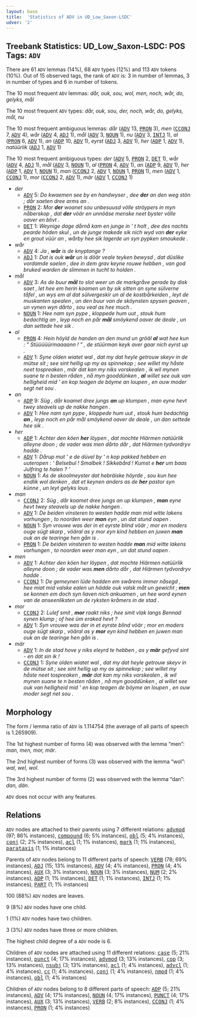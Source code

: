 ```yaml
---
layout: base
title:  'Statistics of ADV in UD_Low_Saxon-LSDC'
udver: '2'
---
```


## Treebank Statistics: UD_Low_Saxon-LSDC: POS Tags: `ADV`

There are 61 `ADV` lemmas (14%), 68 `ADV` types (12%) and 113 `ADV` tokens (10%).
Out of 15 observed tags, the rank of `ADV` is: 3 in number of lemmas, 3 in number of types and 6 in number of tokens.

The 10 most frequent `ADV` lemmas: <em>dår, ouk, sou, wol, men, noch, wår, do, gelyks, mål</em>

The 10 most frequent `ADV` types:  <em>dår, ouk, sou, der, noch, wår, do, gelyks, mål, nu</em>

The 10 most frequent ambiguous lemmas: <em>dår</em> (<tt><a href="nds_lsdc-pos-ADV.html">ADV</a></tt> 13, <tt><a href="nds_lsdc-pos-PRON.html">PRON</a></tt> 3), <em>men</em> (<tt><a href="nds_lsdc-pos-CCONJ.html">CCONJ</a></tt> 7, <tt><a href="nds_lsdc-pos-ADV.html">ADV</a></tt> 4), <em>wår</em> (<tt><a href="nds_lsdc-pos-ADV.html">ADV</a></tt> 4, <tt><a href="nds_lsdc-pos-ADJ.html">ADJ</a></tt> 1), <em>mål</em> (<tt><a href="nds_lsdc-pos-ADV.html">ADV</a></tt> 3, <tt><a href="nds_lsdc-pos-NOUN.html">NOUN</a></tt> 1), <em>nu</em> (<tt><a href="nds_lsdc-pos-ADV.html">ADV</a></tt> 3, <tt><a href="nds_lsdc-pos-INTJ.html">INTJ</a></tt> 1), <em>al</em> (<tt><a href="nds_lsdc-pos-PRON.html">PRON</a></tt> 6, <tt><a href="nds_lsdc-pos-ADV.html">ADV</a></tt> 1), <em>an</em> (<tt><a href="nds_lsdc-pos-ADP.html">ADP</a></tt> 10, <tt><a href="nds_lsdc-pos-ADV.html">ADV</a></tt> 1), <em>eyrst</em> (<tt><a href="nds_lsdc-pos-ADJ.html">ADJ</a></tt> 3, <tt><a href="nds_lsdc-pos-ADV.html">ADV</a></tt> 1), <em>her</em> (<tt><a href="nds_lsdc-pos-ADP.html">ADP</a></tt> 1, <tt><a href="nds_lsdc-pos-ADV.html">ADV</a></tt> 1), <em>natüürlik</em> (<tt><a href="nds_lsdc-pos-ADJ.html">ADJ</a></tt> 1, <tt><a href="nds_lsdc-pos-ADV.html">ADV</a></tt> 1)

The 10 most frequent ambiguous types:  <em>der</em> (<tt><a href="nds_lsdc-pos-ADV.html">ADV</a></tt> 5, <tt><a href="nds_lsdc-pos-PRON.html">PRON</a></tt> 2, <tt><a href="nds_lsdc-pos-DET.html">DET</a></tt> 1), <em>wår</em> (<tt><a href="nds_lsdc-pos-ADV.html">ADV</a></tt> 4, <tt><a href="nds_lsdc-pos-ADJ.html">ADJ</a></tt> 1), <em>mål</em> (<tt><a href="nds_lsdc-pos-ADV.html">ADV</a></tt> 3, <tt><a href="nds_lsdc-pos-NOUN.html">NOUN</a></tt> 1), <em>al</em> (<tt><a href="nds_lsdc-pos-PRON.html">PRON</a></tt> 4, <tt><a href="nds_lsdc-pos-ADV.html">ADV</a></tt> 1), <em>an</em> (<tt><a href="nds_lsdc-pos-ADP.html">ADP</a></tt> 9, <tt><a href="nds_lsdc-pos-ADV.html">ADV</a></tt> 1), <em>her</em> (<tt><a href="nds_lsdc-pos-ADP.html">ADP</a></tt> 1, <tt><a href="nds_lsdc-pos-ADV.html">ADV</a></tt> 1, <tt><a href="nds_lsdc-pos-NOUN.html">NOUN</a></tt> 1), <em>man</em> (<tt><a href="nds_lsdc-pos-CCONJ.html">CCONJ</a></tt> 2, <tt><a href="nds_lsdc-pos-ADV.html">ADV</a></tt> 1, <tt><a href="nds_lsdc-pos-NOUN.html">NOUN</a></tt> 1, <tt><a href="nds_lsdc-pos-PRON.html">PRON</a></tt> 1), <em>men</em> (<tt><a href="nds_lsdc-pos-ADV.html">ADV</a></tt> 1, <tt><a href="nds_lsdc-pos-CCONJ.html">CCONJ</a></tt> 1), <em>mor</em> (<tt><a href="nds_lsdc-pos-CCONJ.html">CCONJ</a></tt> 2, <tt><a href="nds_lsdc-pos-ADV.html">ADV</a></tt> 1), <em>mär</em> (<tt><a href="nds_lsdc-pos-ADV.html">ADV</a></tt> 1, <tt><a href="nds_lsdc-pos-CCONJ.html">CCONJ</a></tt> 1)


* <em>der</em>
  * <tt><a href="nds_lsdc-pos-ADV.html">ADV</a></tt> 5: <em>Do kwaemen see by en handwyser , dee <b>der</b> an den weg stön ; dår saeten dree arms an .</em>
  * <tt><a href="nds_lsdc-pos-PRON.html">PRON</a></tt> 2: <em>Mor <b>der</b> woanet sou unbesuusd völle ströypers in myn nåberskop , dat <b>der</b> vöär en unnöäse menske neet byster völle oaver en blivt .</em>
  * <tt><a href="nds_lsdc-pos-DET.html">DET</a></tt> 1: <em>Weynige dage dårnå kam en junge in ' t holt , dee des nachts pearde höden skul , un de junge makede sik nich wyd van <b>der</b> eyke en grout vüür an , wårby hee sik lagerde un syn pypken smoukede .</em>
* <em>wår</em>
  * <tt><a href="nds_lsdc-pos-ADV.html">ADV</a></tt> 4: <em>Ja , <b>wår</b> is de knyptange ?</em>
  * <tt><a href="nds_lsdc-pos-ADJ.html">ADJ</a></tt> 1: <em>Dat is ouk <b>wår</b> un is döär veale teyken bewysd , dat düslike vordamde saelen , dee in dem grav keyne rouwe hebben , van god bruked warden de slimmen in tucht to holden .</em>
* <em>mål</em>
  * <tt><a href="nds_lsdc-pos-ADV.html">ADV</a></tt> 3: <em>As de buur <b>mål</b> to slot weer un de markgråve gerade by disk saet , let hee em herin koamen un by sik sitten an syne sülverne tåfel , un wys em al dat sülvergeskir un al de kostbårkeiden , leyt de muskanten spealen , un den buur van de sköynsten spysen geaven , un vynen wyn dårto , sou veal as hee much .</em>
  * <tt><a href="nds_lsdc-pos-NOUN.html">NOUN</a></tt> 1: <em>Hee nam syn pype , kloppede hum uut , stouk hum bedachtig an , leyp noch en pår <b>mål</b> smöykend oaver de deale , un dan settede hee sik .</em>
* <em>al</em>
  * <tt><a href="nds_lsdc-pos-PRON.html">PRON</a></tt> 4: <em>Hein höyld de handen an den mund un gröäl <b>al</b> wat hee kun : " Stüüüüürmaaaann ! " , de stüürman keyk aver gaar nich eyrst up .</em>
  * <tt><a href="nds_lsdc-pos-ADV.html">ADV</a></tt> 1: <em>Syne olden wiatet wal , dat my dat heyle getrouw skeyv in de mütse sit ; see sint hellig up my as spinnekop ; see willet my håste neet tospreaken , mär dat kan my niks vorskealen , ik wil mynen suane te n besten råden , nå myn gooddünken , <b>al</b> willet see ouk van helligheid mid ' en kop teagen de böyme an loupen , en ouw moder segt net sou .</em>
* <em>an</em>
  * <tt><a href="nds_lsdc-pos-ADP.html">ADP</a></tt> 9: <em>Süg , dår koamet dree jungs <b>an</b> up klumpen , man eyne hevt twey steavels up de nakke hangen .</em>
  * <tt><a href="nds_lsdc-pos-ADV.html">ADV</a></tt> 1: <em>Hee nam syn pype , kloppede hum uut , stouk hum bedachtig <b>an</b> , leyp noch en pår mål smöykend oaver de deale , un dan settede hee sik .</em>
* <em>her</em>
  * <tt><a href="nds_lsdc-pos-ADP.html">ADP</a></tt> 1: <em>Achter den köen <b>her</b> löypen , dat mochte Hiärmen natüürlik alleyne doon ; de vader was men dårto dår , dat Hiärmen tydvordryv hadde .</em>
  * <tt><a href="nds_lsdc-pos-ADV.html">ADV</a></tt> 1: <em>Dårup mut ' e de düvel by ' n kop pakked hebben en uuteropen : ' Belsebul ! Smalbek ! Sikkebård ! Kumst e <b>her</b> um baas Julfring te halen ? '</em>
  * <tt><a href="nds_lsdc-pos-NOUN.html">NOUN</a></tt> 1: <em>As de skoolmeyster dat hebräiske höyrde , sou kun hee endlik wol denken , dat et keynen anders as de <b>her</b> pastor syn künne , un leyt gelyks lous .</em>
* <em>man</em>
  * <tt><a href="nds_lsdc-pos-CCONJ.html">CCONJ</a></tt> 2: <em>Süg , dår koamet dree jungs an up klumpen , <b>man</b> eyne hevt twey steavels up de nakke hangen .</em>
  * <tt><a href="nds_lsdc-pos-ADV.html">ADV</a></tt> 1: <em>De beiden vinsteren to westen hadde man mid witte lakens vorhungen , to noorden weer <b>man</b> eyn , un dat stund oapen .</em>
  * <tt><a href="nds_lsdc-pos-NOUN.html">NOUN</a></tt> 1: <em>Syn vrouwe was der in et eyrste blind vöär ; mor en moders ouge sügt skarp , vöäral as y mor eyn kind hebben en juwen <b>man</b> ouk an de tearinge hen gån is .</em>
  * <tt><a href="nds_lsdc-pos-PRON.html">PRON</a></tt> 1: <em>De beiden vinsteren to westen hadde <b>man</b> mid witte lakens vorhungen , to noorden weer man eyn , un dat stund oapen .</em>
* <em>men</em>
  * <tt><a href="nds_lsdc-pos-ADV.html">ADV</a></tt> 1: <em>Achter den köen her löypen , dat mochte Hiärmen natüürlik alleyne doon ; de vader was <b>men</b> dårto dår , dat Hiärmen tydvordryv hadde .</em>
  * <tt><a href="nds_lsdc-pos-CCONJ.html">CCONJ</a></tt> 1: <em>De gemeynen lüde hadden em swårens immer nåsegd , hee miat mid valske ealen un hädde ouk valsk måt un gewicht ; <b>men</b> se konnen em doch syn liaven nich ankuamen , un hee word eynen van de anseenliksten un de ryksten kråmers in de stad .</em>
* <em>mor</em>
  * <tt><a href="nds_lsdc-pos-CCONJ.html">CCONJ</a></tt> 2: <em>Lulef smit , <b>mor</b> raakt niks ; hee smit vlak langs Bennad synen klump ; of hee üm eraked hevt ?</em>
  * <tt><a href="nds_lsdc-pos-ADV.html">ADV</a></tt> 1: <em>Syn vrouwe was der in et eyrste blind vöär ; mor en moders ouge sügt skarp , vöäral as y <b>mor</b> eyn kind hebben en juwen man ouk an de tearinge hen gån is .</em>
* <em>mär</em>
  * <tt><a href="nds_lsdc-pos-ADV.html">ADV</a></tt> 1: <em>In de stad hove y niks eleyrd te hebben , as y <b>mär</b> gefyvd sint - en dát sin ik !</em>
  * <tt><a href="nds_lsdc-pos-CCONJ.html">CCONJ</a></tt> 1: <em>Syne olden wiatet wal , dat my dat heyle getrouw skeyv in de mütse sit ; see sint hellig up my as spinnekop ; see willet my håste neet tospreaken , <b>mär</b> dat kan my niks vorskealen , ik wil mynen suane te n besten råden , nå myn gooddünken , al willet see ouk van helligheid mid ' en kop teagen de böyme an loupen , en ouw moder segt net sou .</em>

## Morphology

The form / lemma ratio of `ADV` is 1.114754 (the average of all parts of speech is 1.265909).

The 1st highest number of forms (4) was observed with the lemma “men”: <em>man, men, mor, mär</em>.

The 2nd highest number of forms (3) was observed with the lemma “wol”: <em>wal, wel, wol</em>.

The 3rd highest number of forms (2) was observed with the lemma “dan”: <em>dan, dän</em>.

`ADV` does not occur with any features.


## Relations

`ADV` nodes are attached to their parents using 7 different relations: <tt><a href="nds_lsdc-dep-advmod.html">advmod</a></tt> (97; 86% instances), <tt><a href="nds_lsdc-dep-compound.html">compound</a></tt> (6; 5% instances), <tt><a href="nds_lsdc-dep-obl.html">obl</a></tt> (5; 4% instances), <tt><a href="nds_lsdc-dep-conj.html">conj</a></tt> (2; 2% instances), <tt><a href="nds_lsdc-dep-acl.html">acl</a></tt> (1; 1% instances), <tt><a href="nds_lsdc-dep-mark.html">mark</a></tt> (1; 1% instances), <tt><a href="nds_lsdc-dep-parataxis.html">parataxis</a></tt> (1; 1% instances)

Parents of `ADV` nodes belong to 11 different parts of speech: <tt><a href="nds_lsdc-pos-VERB.html">VERB</a></tt> (78; 69% instances), <tt><a href="nds_lsdc-pos-ADJ.html">ADJ</a></tt> (15; 13% instances), <tt><a href="nds_lsdc-pos-ADV.html">ADV</a></tt> (4; 4% instances), <tt><a href="nds_lsdc-pos-PRON.html">PRON</a></tt> (4; 4% instances), <tt><a href="nds_lsdc-pos-AUX.html">AUX</a></tt> (3; 3% instances), <tt><a href="nds_lsdc-pos-NOUN.html">NOUN</a></tt> (3; 3% instances), <tt><a href="nds_lsdc-pos-NUM.html">NUM</a></tt> (2; 2% instances), <tt><a href="nds_lsdc-pos-ADP.html">ADP</a></tt> (1; 1% instances), <tt><a href="nds_lsdc-pos-DET.html">DET</a></tt> (1; 1% instances), <tt><a href="nds_lsdc-pos-INTJ.html">INTJ</a></tt> (1; 1% instances), <tt><a href="nds_lsdc-pos-PART.html">PART</a></tt> (1; 1% instances)

100 (88%) `ADV` nodes are leaves.

9 (8%) `ADV` nodes have one child.

1 (1%) `ADV` nodes have two children.

3 (3%) `ADV` nodes have three or more children.

The highest child degree of a `ADV` node is 6.

Children of `ADV` nodes are attached using 11 different relations: <tt><a href="nds_lsdc-dep-case.html">case</a></tt> (5; 21% instances), <tt><a href="nds_lsdc-dep-punct.html">punct</a></tt> (4; 17% instances), <tt><a href="nds_lsdc-dep-advmod.html">advmod</a></tt> (3; 13% instances), <tt><a href="nds_lsdc-dep-cop.html">cop</a></tt> (3; 13% instances), <tt><a href="nds_lsdc-dep-nsubj.html">nsubj</a></tt> (3; 13% instances), <tt><a href="nds_lsdc-dep-acl.html">acl</a></tt> (1; 4% instances), <tt><a href="nds_lsdc-dep-advcl.html">advcl</a></tt> (1; 4% instances), <tt><a href="nds_lsdc-dep-cc.html">cc</a></tt> (1; 4% instances), <tt><a href="nds_lsdc-dep-conj.html">conj</a></tt> (1; 4% instances), <tt><a href="nds_lsdc-dep-nmod.html">nmod</a></tt> (1; 4% instances), <tt><a href="nds_lsdc-dep-obl.html">obl</a></tt> (1; 4% instances)

Children of `ADV` nodes belong to 8 different parts of speech: <tt><a href="nds_lsdc-pos-ADP.html">ADP</a></tt> (5; 21% instances), <tt><a href="nds_lsdc-pos-ADV.html">ADV</a></tt> (4; 17% instances), <tt><a href="nds_lsdc-pos-NOUN.html">NOUN</a></tt> (4; 17% instances), <tt><a href="nds_lsdc-pos-PUNCT.html">PUNCT</a></tt> (4; 17% instances), <tt><a href="nds_lsdc-pos-AUX.html">AUX</a></tt> (3; 13% instances), <tt><a href="nds_lsdc-pos-VERB.html">VERB</a></tt> (2; 8% instances), <tt><a href="nds_lsdc-pos-CCONJ.html">CCONJ</a></tt> (1; 4% instances), <tt><a href="nds_lsdc-pos-PRON.html">PRON</a></tt> (1; 4% instances)

